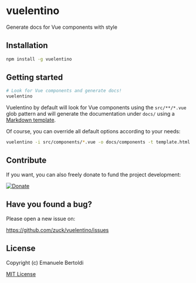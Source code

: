 # vuelentino

Generate docs for Vue components with style

## Installation

```bash
npm install -g vuelentino
```

## Getting started

```bash
# Look for Vue components and generate docs!
vuelentino
```

Vuelentino by default will look for Vue components using the `src/**/*.vue`
glob pattern and will generate the documentation under `docs/` using
a [Markdown template](https://github.com/zuck/vuelentino/blob/main/templates/template.md).

Of course, you can override all default options according to your needs:

```bash
vuelentino -i src/components/*.vue -o docs/components -t template.html
```

## Contribute

If you want, you can also freely donate to fund the project development:

[![Donate](https://www.paypalobjects.com/en_US/i/btn/btn_donate_SM.gif)](https://paypal.me/EBertoldi)

## Have you found a bug?

Please open a new issue on:

<https://github.com/zuck/vuelentino/issues>

## License

Copyright (c) Emanuele Bertoldi

[MIT License](http://en.wikipedia.org/wiki/MIT_License)
